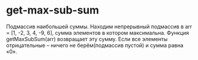 # get-max-sub-sum
Подмассив наибольшей суммы. Находим непрерывный подмассив в arr = [1, -2, 3, 4, -9, 6], сумма элементов в котором максимальна.
Функция getMaxSubSum(arr) возвращает эту сумму.
Если все элементы отрицательные – ничего не берём(подмассив пустой) и сумма равна «0».
